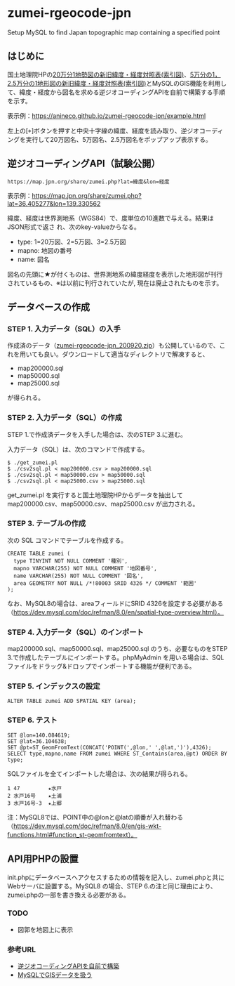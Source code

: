 # zumei-rgeocode-jpn
Setup MySQL to find Japan topographic map containing a specified point

## はじめに
国土地理院HPの[20万分1地勢図の新旧緯度・経度対照表(索引図)](https://www.gsi.go.jp/MAP/NEWOLDBL/200000/index200000.html)、[5万分の1，2.5万分の1地形図の新旧緯度・経度対照表(索引図)](https://www.gsi.go.jp/MAP/NEWOLDBL/25000-50000/index25000-50000.html)とMySQLのGIS機能を利用して、緯度・経度から図名を求める逆ジオコーディングAPIを自前で構築する手順を示す。

表示例：https://anineco.github.io/zumei-rgeocode-jpn/example.html

左上の[⌖]ボタンを押すと中央十字線の緯度、経度を読み取り、逆ジオコーディングを実行して20万図名、5万図名、2.5万図名をポップアップ表示する。

## 逆ジオコーディングAPI（試験公開）
```
https://map.jpn.org/share/zumei.php?lat=緯度&lon=経度
```
表示例：https://map.jpn.org/share/zumei.php?lat=36.405277&lon=139.330562

緯度、経度は世界測地系（WGS84）で、度単位の10進数で与える。結果はJSON形式で返さ
れ、次のkey-valueからなる。
* type: 1=20万図、2=5万図、3=2.5万図
* mapno: 地図の番号
* name: 図名

図名の先頭に★が付くものは、世界測地系の緯度経度を表示した地形図が刊行されているもの、※は以前に刊行されていたが,
現在は廃止されたものを示す。

## データベースの作成

### STEP 1. 入力データ（SQL）の入手
作成済のデータ（[zumei-rgeocode-jpn_200920.zip](https://map.jpn.org/share/zumei-rgeocode-jpn_200920.zip)）も公開しているので、これを用いても良い。ダウンロードして適当なディレクトリで解凍すると、
* map200000.sql
* map50000.sql
* map25000.sql

が得られる。

### STEP 2. 入力データ（SQL）の作成
STEP 1.で作成済データを入手した場合は、次のSTEP 3.に進む。

入力データ（SQL）は、次のコマンドで作成する。
```
$ ./get_zumei.pl
$ ./csv2sql.pl < map200000.csv > map200000.sql
$ ./csv2sql.pl < map50000.csv > map50000.sql
$ ./csv2sql.pl < map25000.csv > map25000.sql
```
get_zumei.pl を実行すると国土地理院HPからデータを抽出して map200000.csv、map50000.csv、map25000.csv が出力される。

### STEP 3. テーブルの作成

次の SQL コマンドでテーブルを作成する。
```
CREATE TABLE zumei (
  type TINYINT NOT NULL COMMENT '種別',
  mapno VARCHAR(255) NOT NULL COMMENT '地図番号',
  name VARCHAR(255) NOT NULL COMMENT '図名',
  area GEOMETRY NOT NULL /*!80003 SRID 4326 */ COMMENT '範囲'
);
```
なお、MySQL8の場合は、areaフィールドにSRID 4326を設定する必要がある（https://dev.mysql.com/doc/refman/8.0/en/spatial-type-overview.html）。

### STEP 4. 入力データ（SQL）のインポート
map200000.sql、map50000.sql、map25000.sql のうち、必要なものをSTEP 3.で作成したテーブルにインポートする。phpMyAdmin を用いる場合は、SQLファイルをドラッグ&ドロップでインポートする機能が便利である。

### STEP 5. インデックスの設定
```
ALTER TABLE zumei ADD SPATIAL KEY (area);
```

### STEP 6. テスト
```
SET @lon=140.084619;
SET @lat=36.104638;
SET @pt=ST_GeomFromText(CONCAT('POINT(',@lon,' ',@lat,')'),4326);
SELECT type,mapno,name FROM zumei WHERE ST_Contains(area,@pt) ORDER BY type;
```
SQLファイルを全てインポートした場合は、次の結果が得られる。
```
1 47         ★水戸
2 水戸16号    ★土浦
3 水戸16号-3  ★上郷
```
注：MySQL8では、POINT中の@lonと@latの順番が入れ替わる（https://dev.mysql.com/doc/refman/8.0/en/gis-wkt-functions.html#function_st-geomfromtext）。 

## API用PHPの設置
init.phpにデータベースへアクセスするための情報を記入し、zumei.phpと共にWebサーバに設置する。MySQL8 の場合、STEP 6.の注と同じ理由により、zumei.phpの一部を書き換える必要がある。

### TODO
* 図郭を地図上に表示

### 参考URL
* [逆ジオコーディングAPIを自前で構築](https://github.com/anineco/easy-rgeocode-jpn)
* [MySQLでGISデータを扱う](https://qiita.com/onunu/items/59ef2c050b35773ced0d)
